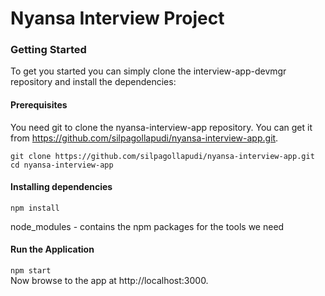 # Nyansa Interview Project

### Getting Started

To get you started you can simply clone the interview-app-devmgr repository and install the dependencies:

#### Prerequisites

You need git to clone the nyansa-interview-app repository. You can get it from https://github.com/silpagollapudi/nyansa-interview-app.git.

`git clone https://github.com/silpagollapudi/nyansa-interview-app.git` <br>
`cd nyansa-interview-app`

#### Installing dependencies

`npm install`

node_modules - contains the npm packages for the tools we need

#### Run the Application

`npm start` <br>
Now browse to the app at http://localhost:3000.

